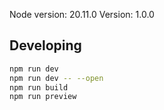 Node version: 20.11.0
Version: 1.0.0

## Developing

```bash
npm run dev
npm run dev -- --open
npm run build
npm run preview
```
